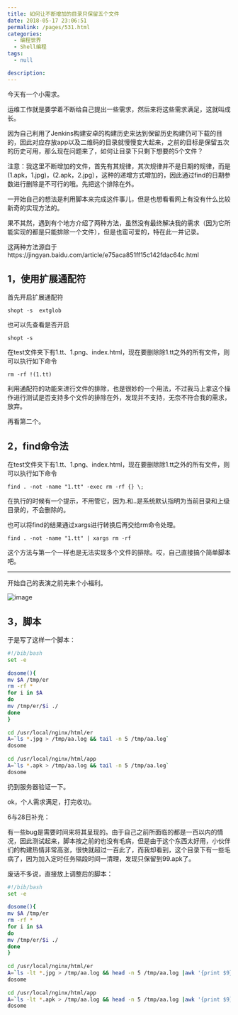 ```yaml
---
title: 如何让不断增加的目录只保留五个文件
date: 2018-05-17 23:06:51
permalink: /pages/531.html
categories: 
  - 编程世界
  - Shell编程
tags: 
  - null

description: 
---
```


今天有一个小需求。

运维工作就是要学着不断给自己提出一些需求，然后来将这些需求满足，这就叫成长。

因为自己利用了Jenkins构建安卓的构建历史来达到保留历史构建仍可下载的目的，因此对应存放app以及二维码的目录就慢慢变大起来，之前的目标是保留五次的历史可用，那么现在问题来了，如何让目录下只剩下想要的5个文件？

注意：我这里不断增加的文件，首先有其规律，其次规律并不是日期的规律，而是(1.apk，1.jpg)，(2.apk，2.jpg），这种的递增方式增加的，因此通过find的日期参数进行删除是不可行的哦。先把这个排除在外。

一开始自己的想法是利用脚本来完成这件事儿，但是也想看看网上有没有什么比较新奇的实现方法的。

果不其然，遇到有个地方介绍了两种方法，虽然没有最终解决我的需求（因为它所能实现的都是只能排除一个文件），但是也蛮可爱的，特在此一并记录。

这两种方法源自于https://jingyan.baidu.com/article/e75aca851ff15c142fdac64c.html

## 1，使用扩展通配符

首先开启扩展通配符

```
shopt -s  extglob
```

也可以先查看是否开启

```
shopt -s
```

在test文件夹下有1.tt、1.png、index.html，现在要删除除1.tt之外的所有文件，则可以执行如下命令

```
rm -rf !(1.tt)
```

利用通配符的功能来进行文件的排除，也是很妙的一个用法，不过我马上拿这个操作进行测试是否支持多个文件的排除在外，发现并不支持，无奈不符合我的需求，放弃。

再看第二个。

## 2，find命令法

在test文件夹下有1.tt、1.png、index.html，现在要删除除1.tt之外的所有文件，则可以执行如下命令

```
find . -not -name "1.tt" -exec rm -rf {} \;
```

在执行的时候有一个提示，不用管它，因为.和..是系统默认指明为当前目录和上级目录的，不会删除的。

也可以将find的结果通过xargs进行转换后再交给rm命令处理。

```
find . -not -name "1.tt" | xargs rm -rf
```

这个方法与第一个一样也是无法实现多个文件的排除。哎，自己直接搞个简单脚本吧。

------

开始自己的表演之前先来个小福利。

![image](http://t.eryajf.net/imgs/2021/09/b45fc11244302eec.jpg)

## 3，脚本

于是写了这样一个脚本：

```sh
#!/bib/bash
set -e
 
dosome(){
mv $A /tmp/er
rm -rf *
for i in $A
do
mv /tmp/er/$i ./
done
}
 
cd /usr/local/nginx/html/er
A=`ls *.jpg > /tmp/aa.log && tail -n 5 /tmp/aa.log`
dosome
 
cd /usr/local/nginx/html/app
A=`ls *.apk > /tmp/aa.log && tail -n 5 /tmp/aa.log`
dosome
```

扔到服务器验证一下。

ok，个人需求满足，打完收功。

6与28日补充：

有一些bug是需要时间来将其呈现的。由于自己之前所面临的都是一百以内的情况，因此测试起来，脚本按之前的也没有毛病，但是由于这个东西太好用，小伙伴们的构建热情非常高涨，很快就超过一百此了，而我却看到，这个目录下有一些毛病了，因为加入定时任务隔段时间一清理，发现只保留到99.apk了。

废话不多说，直接放上调整后的脚本：

```sh
#!/bib/bash
set -e
 
dosome(){
mv $A /tmp/er
rm -rf *
for i in $A
do
mv /tmp/er/$i ./
done
}
 
cd /usr/local/nginx/html/er
A=`ls -lt *.jpg > /tmp/aa.log && head -n 5 /tmp/aa.log |awk '{print $9}'`
dosome
 
cd /usr/local/nginx/html/app
A=`ls -lt *.apk > /tmp/aa.log && head -n 5 /tmp/aa.log |awk '{print $9}'`
dosome
```
